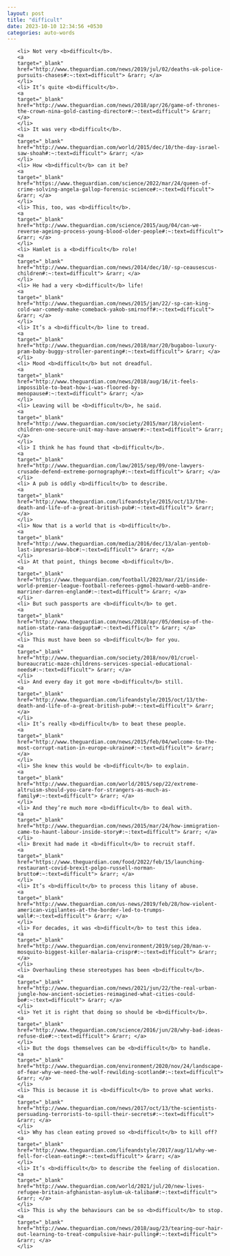 ```yaml
---
layout: post
title: "difficult"
date: 2023-10-10 12:34:56 +0530
categories: auto-words
---
```

<ol>

    <li> Not very <b>difficult</b>.
    <a 
    target="_blank" 
    href="http://www.theguardian.com/news/2019/jul/02/deaths-uk-police-pursuits-chases#:~:text=difficult"> &rarr; </a>
    </li>
    <li> It’s quite <b>difficult</b>.
    <a 
    target="_blank" 
    href="http://www.theguardian.com/news/2018/apr/26/game-of-thrones-the-crown-nina-gold-casting-director#:~:text=difficult"> &rarr; </a>
    </li>
    <li> It was very <b>difficult</b>.
    <a 
    target="_blank" 
    href="http://www.theguardian.com/world/2015/dec/10/the-day-israel-saw-shoah#:~:text=difficult"> &rarr; </a>
    </li>
    <li> How <b>difficult</b> can it be?
    <a 
    target="_blank" 
    href="https://www.theguardian.com/science/2022/mar/24/queen-of-crime-solving-angela-gallop-forensic-science#:~:text=difficult"> &rarr; </a>
    </li>
    <li> This, too, was <b>difficult</b>.
    <a 
    target="_blank" 
    href="http://www.theguardian.com/science/2015/aug/04/can-we-reverse-ageing-process-young-blood-older-people#:~:text=difficult"> &rarr; </a>
    </li>
    <li> Hamlet is a <b>difficult</b> role!
    <a 
    target="_blank" 
    href="http://www.theguardian.com/news/2014/dec/10/-sp-ceausescus-children#:~:text=difficult"> &rarr; </a>
    </li>
    <li> He had a very <b>difficult</b> life!
    <a 
    target="_blank" 
    href="http://www.theguardian.com/news/2015/jan/22/-sp-can-king-cold-war-comedy-make-comeback-yakob-smirnoff#:~:text=difficult"> &rarr; </a>
    </li>
    <li> It’s a <b>difficult</b> line to tread.
    <a 
    target="_blank" 
    href="http://www.theguardian.com/news/2018/mar/20/bugaboo-luxury-pram-baby-buggy-stroller-parenting#:~:text=difficult"> &rarr; </a>
    </li>
    <li> Mood <b>difficult</b> but not dreadful.
    <a 
    target="_blank" 
    href="http://www.theguardian.com/news/2018/aug/16/it-feels-impossible-to-beat-how-i-was-floored-by-menopause#:~:text=difficult"> &rarr; </a>
    </li>
    <li> Leaving will be <b>difficult</b>, he said.
    <a 
    target="_blank" 
    href="http://www.theguardian.com/society/2015/mar/18/violent-children-one-secure-unit-may-have-answer#:~:text=difficult"> &rarr; </a>
    </li>
    <li> I think he has found that <b>difficult</b>.
    <a 
    target="_blank" 
    href="http://www.theguardian.com/law/2015/sep/09/one-lawyers-crusade-defend-extreme-pornography#:~:text=difficult"> &rarr; </a>
    </li>
    <li> A pub is oddly <b>difficult</b> to describe.
    <a 
    target="_blank" 
    href="http://www.theguardian.com/lifeandstyle/2015/oct/13/the-death-and-life-of-a-great-british-pub#:~:text=difficult"> &rarr; </a>
    </li>
    <li> Now that is a world that is <b>difficult</b>.
    <a 
    target="_blank" 
    href="http://www.theguardian.com/media/2016/dec/13/alan-yentob-last-impresario-bbc#:~:text=difficult"> &rarr; </a>
    </li>
    <li> At that point, things become <b>difficult</b>.
    <a 
    target="_blank" 
    href="https://www.theguardian.com/football/2023/mar/21/inside-world-premier-league-football-referees-pgmol-howard-webb-andre-marriner-darren-england#:~:text=difficult"> &rarr; </a>
    </li>
    <li> But such passports are <b>difficult</b> to get.
    <a 
    target="_blank" 
    href="http://www.theguardian.com/news/2018/apr/05/demise-of-the-nation-state-rana-dasgupta#:~:text=difficult"> &rarr; </a>
    </li>
    <li> This must have been so <b>difficult</b> for you.
    <a 
    target="_blank" 
    href="http://www.theguardian.com/society/2018/nov/01/cruel-bureaucratic-maze-childrens-services-special-educational-needs#:~:text=difficult"> &rarr; </a>
    </li>
    <li> And every day it got more <b>difficult</b> still.
    <a 
    target="_blank" 
    href="http://www.theguardian.com/lifeandstyle/2015/oct/13/the-death-and-life-of-a-great-british-pub#:~:text=difficult"> &rarr; </a>
    </li>
    <li> It’s really <b>difficult</b> to beat these people.
    <a 
    target="_blank" 
    href="http://www.theguardian.com/news/2015/feb/04/welcome-to-the-most-corrupt-nation-in-europe-ukraine#:~:text=difficult"> &rarr; </a>
    </li>
    <li> She knew this would be <b>difficult</b> to explain.
    <a 
    target="_blank" 
    href="http://www.theguardian.com/world/2015/sep/22/extreme-altruism-should-you-care-for-strangers-as-much-as-family#:~:text=difficult"> &rarr; </a>
    </li>
    <li> And they’re much more <b>difficult</b> to deal with.
    <a 
    target="_blank" 
    href="http://www.theguardian.com/news/2015/mar/24/how-immigration-came-to-haunt-labour-inside-story#:~:text=difficult"> &rarr; </a>
    </li>
    <li> Brexit had made it <b>difficult</b> to recruit staff.
    <a 
    target="_blank" 
    href="https://www.theguardian.com/food/2022/feb/15/launching-restaurant-covid-brexit-polpo-russell-norman-brutto#:~:text=difficult"> &rarr; </a>
    </li>
    <li> It’s <b>difficult</b> to process this litany of abuse.
    <a 
    target="_blank" 
    href="http://www.theguardian.com/us-news/2019/feb/28/how-violent-american-vigilantes-at-the-border-led-to-trumps-wall#:~:text=difficult"> &rarr; </a>
    </li>
    <li> For decades, it was <b>difficult</b> to test this idea.
    <a 
    target="_blank" 
    href="http://www.theguardian.com/environment/2019/sep/20/man-v-mosquito-biggest-killer-malaria-crispr#:~:text=difficult"> &rarr; </a>
    </li>
    <li> Overhauling these stereotypes has been <b>difficult</b>.
    <a 
    target="_blank" 
    href="http://www.theguardian.com/news/2021/jun/22/the-real-urban-jungle-how-ancient-societies-reimagined-what-cities-could-be#:~:text=difficult"> &rarr; </a>
    </li>
    <li> Yet it is right that doing so should be <b>difficult</b>.
    <a 
    target="_blank" 
    href="http://www.theguardian.com/science/2016/jun/28/why-bad-ideas-refuse-die#:~:text=difficult"> &rarr; </a>
    </li>
    <li> But the dogs themselves can be <b>difficult</b> to handle.
    <a 
    target="_blank" 
    href="http://www.theguardian.com/environment/2020/nov/24/landscape-of-fear-why-we-need-the-wolf-rewilding-scotland#:~:text=difficult"> &rarr; </a>
    </li>
    <li> This is because it is <b>difficult</b> to prove what works.
    <a 
    target="_blank" 
    href="http://www.theguardian.com/news/2017/oct/13/the-scientists-persuading-terrorists-to-spill-their-secrets#:~:text=difficult"> &rarr; </a>
    </li>
    <li> Why has clean eating proved so <b>difficult</b> to kill off?
    <a 
    target="_blank" 
    href="http://www.theguardian.com/lifeandstyle/2017/aug/11/why-we-fell-for-clean-eating#:~:text=difficult"> &rarr; </a>
    </li>
    <li> It’s <b>difficult</b> to describe the feeling of dislocation.
    <a 
    target="_blank" 
    href="http://www.theguardian.com/world/2021/jul/20/new-lives-refugee-britain-afghanistan-asylum-uk-taliban#:~:text=difficult"> &rarr; </a>
    </li>
    <li> This is why the behaviours can be so <b>difficult</b> to stop.
    <a 
    target="_blank" 
    href="http://www.theguardian.com/news/2018/aug/23/tearing-our-hair-out-learning-to-treat-compulsive-hair-pulling#:~:text=difficult"> &rarr; </a>
    </li>